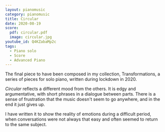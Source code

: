 ```yaml
---
layout: pianomusic
category: pianomusic
title: Circular
date: 2020-08-19
score:
  pdf: circular.pdf
  image: circular.jpg
youtube_id: Q4KZabaMp2c
tags:
  - Piano solo
  - Score
  - Advanced Piano
---
```


The final piece to have been composed in my collection, Transformations, a series of pieces for solo piano, written during lockdown in 2020.

*Circular* reflects a different mood from the others. It is edgy and argumentative, with short phrases in a dialogue between parts. There is a sense of frustration that the music doesn't seem to go anywhere, and in the end it just gives up.

I have written it to show the reality of emotions during a difficult period, when conversations were not always that easy and often seemed to return to the same subject.
